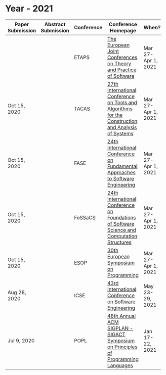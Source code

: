 # Year - 2021

| Paper Submission | Abstract Submission | Conference | Conference Homepage | When? | Where? | 
| --- | --- | --- | --- | --- | --- | 
|  |  | ETAPS | <a href="http://www.etaps.org">The European Joint Conferences on Theory and Practice of Software</a> | Mar 27-Apr 1, 2021 | Luxembourg, Luxembourg | 
| Oct 15, 2020 | | TACAS | <a href="https://www.etaps.org/2021/tacas">27th International Conference on Tools and Algorithms for the Construction and Analysis of Systems</a> | Mar 27-Apr 1, 2021 | Luxembourg, Luxembourg | 
| Oct 15, 2020 |  | FASE | <a href="https://www.etaps.org/2021/fase">24th International Conference on Fundamental Approaches to Software Engineering</a> | Mar 27-Apr 1, 2021 | Luxembourg, Luxembourg | 
| Oct 15, 2020 |  | FoSSaCS | <a href="https://www.etaps.org/2021/fossacs">24th International Conference on Foundations of Software Science and Computation Structures</a> | Mar 27-Apr 1, 2021 | Luxembourg, Luxembourg | 
| Oct 15, 2020 |  | ESOP | <a href="https://www.etaps.org/2021/esop">30th European Symposium on Programming</a> | Mar 27-Apr 1, 2021 | Luxembourg, Luxembourg | 
| Aug 28, 2020 |  | ICSE | <a href="http://conf.researchr.org/home/icse-2021">43rd International Conference on Software Engineering</a> | May 23-29, 2021 | Madrid, Spain | 
| Jul 9, 2020 |  | POPL | <a href="https://popl21.sigplan.org">48th Annual ACM SIGPLAN - SIGACT Symposium on Principles of Programming Languages</a> | Jan 17-22, 2021 | Copenhagen, Denmark | 



<!---

2020 TODOs

| Jul 18, 2020 |  | PRDC | <a href="http://prdc.dependability.org/PRDC2020/">25th IEEE Pacific Rim International Symposium on Dependable Computing</a> | Dec 1-4, 2020 | Perth, Australia | 
| Jul 17, 2020 | Jul 10, 2020 | SBMF | <a href="http://sbmf2020.ufop.br/">23rd Brazilian Symposium on Formal Methods</a> | Nov 25-27, 2020 | Ouro Preto, Brazil | 
| Jul 4, 2020 |  | SETTA | <a href="http://lcs.ios.ac.cn/setta2020/">6th International Symposium on Dependable Software Engineering: Theories, Tools and Applications</a> | Nov 24-27, 2020 | Guangzhou, China | 
| Jun 26, 2020 | Jun 22, 2020 | ICTAC | <a href="https://ictac2020.github.io">17th International Colloquium on Theoretical Aspects of Computing</a> | Nov 30-Dec 4, 2020 | Macau, China | 
| Jun 22, 2020 | Jun 15, 2020 | IFM | <a href="https://ifm20.si.usi.ch/">16th International Conference on integrated Formal Methods</a> | Nov 16-20, 2020 | Lugano, Switzerland | 
| May 25, 2020 |  | RV | <a href="https://rv20.ait.ac.at">20th International Conference on Runtime Verification</a> | Oct 6-9, 2020 | Los Angeles, California, USA | 
| May 17, 2020 | May 10, 2020 | SMT | <a href="http://smt-workshop.cs.uiowa.edu/2020/index.shtml">18th International Workshop on Satisfiability Modulo Theories</a> | Jul 5-6, 2020 | Paris, France | 
| May 15, 2020 | May 8, 2020 | FMICS | <a href="https://fmics20.ait.ac.at">25th International Conference on Formal Methods for Industrial Critical Systems</a> | Sep 2-3, 2020 | Vienna, Austria | 
| May 12, 2020 | May 5, 2020 | OSDI | <a href="https://www.usenix.org/conference/osdi20">14th USENIX Symposium on Operating Systems Design and Implementation</a> | Nov 4-6, 2020 | Banff, Canada | 
| May 7, 2020 | May 1, 2020 | ISSRE | <a href="http://www.wut-dscl.cn/issre/ISSRE2020.html">31st IEEE International Symposium on Software Reliability Engineering</a> | Oct 28-31, 2020 | Wuhan, China | 
| May 7, 2020 | Apr 28, 2020 | FORMATS | <a href="https://formats-2020.cs.ru.nl/">18th International Conference on Formal Modeling and Analysis of Timed Systems</a> | Sep 1-3, 2020 | Vienna, Austria | 
| May 4, 2020 | Apr 27, 2020 | SEFM | <a href="https://event.cwi.nl/sefm2020">18th IEEE International Conference on Software Engineering and Formal Methods</a> | Sep 14-28, 2020 | Amsterdam, Netherlands | 
| May 3, 2020 | Apr 26, 2020 | ATVA | <a href="http://fit.uet.vnu.edu.vn/atva2020">18th International Symposium on Automated Technology for Verification and Analysis</a> | Oct 19-23, 2020 | Hanoi, Vietnam | 
| May 1, 2020 |  | ICFEM | <a href="https://formal-analysis.com/icfem/2020">22nd International Conference on Formal Engineering Methods</a> | Nov 2-6, 2020 | Singapore | 
| Apr 24, 2020 | Apr 22, 2020 | SAS | <a href="https://conf.researchr.org/home/sas-2020">27th International Static Analysis Symposium</a> | Nov 18-20, 2020 | Chicago, Illinois, USA | 
| Apr 22, 2020 | Apr 15, 2020 | CONCUR | <a href="https://concur2020.forsyte.at">31st International Conference on Concurrency Theory</a> | Sep 1-4, 2020 | Vienna, Austria | 
| Apr 20, 2020 | Apr 14, 2020 | VSTTE | <a href="https://sri-csl.github.io/VSTTE20">12th Working Conference on Verified Software: Theories, Tools, and Experiments</a> | Jul 19-20, 2020 | Los Angeles, California, USA | 
| Apr 17, 2020 |  | SPIN | <a href="https://spin2020ui.web.illinois.edu">27th International SPIN Symposium on Model Checking Software</a> | Jul 24-25, 2020 | Chicago, Illinois, USA | 
| Apr 17, 2020 | Apr 10, 2020 | ASE | <a href="https://a2i2.github.io/ase2020">35th IEEE/ACM International Conference on Automated Software Engineering</a> | Sep 21-25, 2020 | Melbourne, Australia | 
| Apr 16, 2020 | Apr 9, 2020 | FMCAD | <a href="https://fmcad.forsyte.at/FMCAD20">20th International Conference on Formal Methods in Computer-Aided Design</a> | Sep 22 - 24, 2020 | Haifa, Israel | 
| Apr 15, 2020 |  | SPLASH | <a href="https://2020.splashcon.org">11th ACM SIGPLAN conference on Systems, Programming, Languages, and Applications: Software for Humanity</a> | Nov 15-20, 2020 | Chicago, Illinois, USA | 
| Apr 10, 2020 | Apr 3, 2020 | EMSOFT | <a href="https://www.esweek.org/emsoft/about">International Conference on Embedded Software</a> | Oct 11-16, 2020 | Shanghai, China | 
| Mar 5, 2020 |  | FSE | <a href="https://2020.esec-fse.org">28th ACM SIGSOFT International Symposium on the Foundations of Software Engineering</a> | Nov 8-13, 2020 | Sacramento, California, USA | 
| Feb 15, 2020 |  | LPAR | <a href="https://easychair.org/smart-program/LPAR-23">23rd International Conference on Logic for Programming, Artificial Intelligence and Reasoning</a> | May 22-27, 2020 | Alicante, Spain | 
| Jan 31, 2020 | Jan 24, 2020 | ICS | <a href="https://ics2020.bsc.es">34th ACM International Conference on Supercomputing</a> | Jun 29-Jul 2, 2020 | Barcelona, Spain | 
| Jan 27, 2020 |  | ISSTA | <a href="https://conf.researchr.org/home/issta-2020">29th ACM SIGSOFT International Symposium on Software Testing and Analysis</a> | Jul 18-22, 2020 | Los Angeles, California, USA | 
| Jan 23, 2020 |  | CAV | <a href="http://i-cav.org/2020/">32nd International Conference on Computer Aided Verification</a> | Jul 19-24, 2020 | Los Angeles, California, USA | 
| Jan 23, 2020 | Jan 16, 2020 | IJCAR | <a href="https://ijcar2020.org">10th International Joint Conference on Automated Reasoning</a> | Jun 29-Jul 5, 2020 | Paris, France | 
| Jan 22, 2020 | Jan 15, 2020 | TAP | <a href="https://tap.sosy-lab.org/2020">14th International Conference on Tests and Proofs</a> | Jun 22-26, 2020 | Bergen, Norway | 
| Jan 12, 2020 | Jan 5, 2020 | TASE | <a href="http://www.se.gxnu.edu.cn/tase2019">14th International Symposium on Theoretical Aspects of Software Engineering</a> | Jul 15-17, 2020 | Hangzhou, China | 
| Jan 10, 2020 | Jan 6, 2020 | LICS | <a href="https://lics.siglog.org/lics20">35th Annual IEEE Symposium on Logic in Computer Science</a> | Jul 8-12, 2020 | Beijing, China | 
| Jan 10, 2020 |  | ECOOP | <a href="https://2020.ecoop.org">34th European Conference on Object-Oriented Programming</a> | Jul 13-17, 2020 | Berlin, Germany | 
| Dec 19, 2019 | Dec 12, 2019 | NFM | <a href="https://ti.arc.nasa.gov/events/nfm-2020">12th NASA Formal Methods Symposium</a> | May 11-15, 2020 | Moffett Field, California, USA | 
| Dec 13, 2020 | Dec 3, 2019 | DSN | <a href="http://www.dsn.org">50th Annual IEEE/IFIP International Conference on Dependable Systems and Networks</a> | Jun 29-Jul 2, 2020 | Valencia, Spain | 
| Nov 22, 2019 |  | PLDI | <a href="https://conf.researchr.org/home/pldi-2020">41st ACM SIGPLAN Conference on Programming Language Design and Implementation</a> | Jun 15-20, 2020 | London, United Kingdom | 
| Nov 4, 2019 |  | EuroSys | <a href="https://www.eurosys2020.org">15th European Conference on Computer Systems</a> | Apr 27-30, 2020 | Heraklion, Crete, Greece | 
| Oct 18, 2019 | | ISEC | <a href="https://isoft.acm.org/isec2020">13th Innovations in Software Engineering Conference</a> | Feb 27-29, 2020 | Jabalpour, M.P, India | 
| Oct 14, 2019 |  | ICST | <a href="https://icst2020.info">13th International Conference on Software Testing, Verification, and Validation</a> | March 23-27, 2020 | Porto, Portugal | 
| Oct 6, 2019 | Oct 1, 2019 | VMCAI | <a href="https://popl20.sigplan.org/home/VMCAI-2020">21st International Conference on Verification, Model Checking and Abstract Interpretation</a> | Jan 13-15, 2019 | New Orleans, Louisiana, USA | 
| Aug 16, 2019 | Aug 9, 2019 | ASPLOS | <a href="https://asplos-conference.org">25th International Conference on Architectural Support for  Programming Languages and Operating Systems</a> | Mar 16-20, 2020 | Lausanne, Switzerland | 
| Aug 6, 2019 | Jul 31, 2019 | PPoPP | <a href="https://ppopp20.sigplan.org">25th ACM SIGPLAN Symposium on Principles and Practice of Parallel Programming</a> | Feb 22-26, 2020 | San Diego, California, USA | 


2019 TODOs

| Jun 14, 2019 | Jun 11, 2019 | APLAS | <a href="https://conf.researchr.org/home/aplas-2019/">17th Asian Symposium on Programming Languages and Systems</a> | Dec 2-4, 2019 | Bali, Indonesia | 
| Jun 2, 2019 | May 26, 2019 | AVOCS | <a href="http://avocs19.imag.fr/">19th International Workshop on Automated Verification of Critical Systems</a> | Sep 30-Oct 1, 2019 | Grenoble, France | 
| Apr 24, 2019 | Apr 17, 2019 | SOSP | <a href="https://www.sigops.org/sosp/sosp19/">27th ACM Symposium on Operating Systems Principles</a> | Oct 7-9, 2019 | Huntsville, Canada | 
| Apr 11, 2019 | Mar 28, 2019 | FM | <a href="http://formalmethods2019.inesctec.pt/">23rd International Symposium on Formal Methods</a> | Oct 7-11, 2019 | Porto, Portugal | 
| Feb 22, 2019 | Feb 15, 2019 | CADE | <a href="http://cade-27.info/">27th International Conference on Automated Deduction</a> | Aug 27-30, 2019 | Natal, Brazil | 

-->

